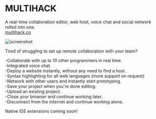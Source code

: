 # MULTIHACK
A real-time collaboration editor, web host, voice chat and social network rolled into one.  
[multihack.co](https://rationalcoding.github.io/multihack)

![screenshot](https://github.com/RationalCoding/multihack/blob/gh-pages/img/mockup.jpg?raw=true)

Tired of struggling to set up remote collaboration with your team?

-Collaborate with up to 10 other programmers in real time.  
-Integrated voice chat.  
-Deploy a website instantly, without any need to find a host.  
-Syntax highlighting for all web languages (more support on request)  
-Network with other users and instantly start prototyping.  
-Save your project when you're done editing.  
-Upload an existing project.  
-Close your browser and continue working later.  
-Disconnect from the internet and continue working alone.  


Native IDE extensions coming soon!
